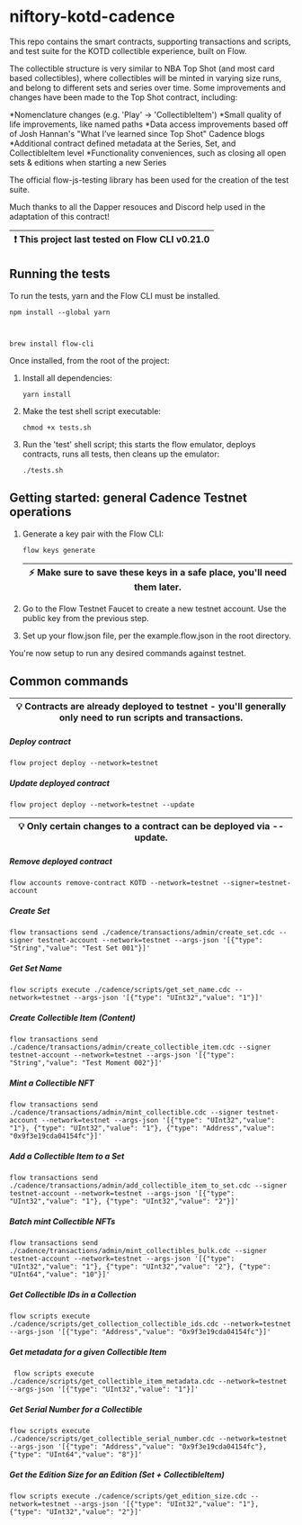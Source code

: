 # niftory-kotd-cadence

This repo contains the smart contracts, supporting transactions and scripts, and test suite for the KOTD collectible experience, built on Flow.

The collectible structure is very similar to NBA Top Shot (and most card based collectibles), where collectibles will be minted in varying size runs, and belong to different sets and series over time.  Some improvements and changes have been made to the Top Shot contract, including:

 *Nomenclature changes (e.g. 'Play' -> 'CollectibleItem')
 *Small quality of life improvements, like named paths
 *Data access improvements based off of Josh Hannan's "What I’ve learned since Top Shot" Cadence blogs
 *Additional contract defined metadata at the Series, Set, and CollectibleItem level
 *Functionality conveniences, such as closing all open sets & editions when starting a new Series

The official flow-js-testing library has been used for the creation of the test suite.

Much thanks to all the Dapper resouces and Discord help used in the adaptation of this contract!

| :exclamation:  This project last tested on Flow CLI v0.21.0 |
|--------------------------------------------------------------|

## Running the tests

To run the tests, yarn and the Flow CLI must be installed.

    
    npm install --global yarn
    
    
    
    brew install flow-cli
    


Once installed, from the root of the project:

1. Install all dependencies:

    ```
    yarn install
    ```

2. Make the test shell script executable:

    ```
    chmod +x tests.sh
    ```
    
3. Run the 'test' shell script; this starts the flow emulator, deploys contracts, runs all tests, then cleans up the emulator:
    
    ```
    ./tests.sh
    ```

## Getting started: general Cadence Testnet operations

1. Generate a key pair with the Flow CLI:
    ```
    flow keys generate
    ```

    | :zap: Make sure to save these keys in a safe place, you'll need them later. |
    |-----------------------------------------------------------------------------|

2. Go to the Flow Testnet Faucet to create a new testnet account. Use the public key from the previous step.

4. Set up your flow.json file, per the example.flow.json in the root directory.

You're now setup to run any desired commands against testnet.

## Common commands
| :bulb: Contracts are already deployed to testnet - you'll generally only need to run scripts and transactions. |
|---------------------------------------------------------------------------------------------------------------|

##### Deploy contract 
    
    flow project deploy --network=testnet

##### Update deployed contract
    flow project deploy --network=testnet --update

| :bulb: Only certain changes to a contract can be deployed via --update. |
|-------------------------------------------------------------------------|

##### Remove deployed contract
    flow accounts remove-contract KOTD --network=testnet --signer=testnet-account

##### Create Set
    flow transactions send ./cadence/transactions/admin/create_set.cdc --signer testnet-account --network=testnet --args-json '[{"type": "String","value": "Test Set 001"}]'

##### Get Set Name
    flow scripts execute ./cadence/scripts/get_set_name.cdc --network=testnet --args-json '[{"type": "UInt32","value": "1"}]'

##### Create Collectible Item (Content)
    flow transactions send ./cadence/transactions/admin/create_collectible_item.cdc --signer testnet-account --network=testnet --args-json '[{"type": "String","value": "Test Moment 002"}]'

##### Mint a Collectible NFT
    flow transactions send ./cadence/transactions/admin/mint_collectible.cdc --signer testnet-account --network=testnet --args-json '[{"type": "UInt32","value": "1"}, {"type": "UInt32","value": "1"}, {"type": "Address","value": "0x9f3e19cda04154fc"}]'

##### Add a Collectible Item to a Set
    flow transactions send ./cadence/transactions/admin/add_collectible_item_to_set.cdc --signer testnet-account --network=testnet --args-json '[{"type": "UInt32","value": "1"}, {"type": "UInt32","value": "2"}]'

##### Batch mint Collectible NFTs
    flow transactions send ./cadence/transactions/admin/mint_collectibles_bulk.cdc --signer testnet-account --network=testnet --args-json '[{"type": "UInt32","value": "1"}, {"type": "UInt32","value": "2"}, {"type": "UInt64","value": "10"}]'

##### Get Collectible IDs in a Collection
    flow scripts execute ./cadence/scripts/get_collection_collectible_ids.cdc --network=testnet --args-json '[{"type": "Address","value": "0x9f3e19cda04154fc"}]'

##### Get metadata for a given Collectible Item
     flow scripts execute ./cadence/scripts/get_collectible_item_metadata.cdc --network=testnet --args-json '[{"type": "UInt32","value": "1"}]'

##### Get Serial Number for a Collectible
    flow scripts execute ./cadence/scripts/get_collectible_serial_number.cdc --network=testnet --args-json '[{"type": "Address","value": "0x9f3e19cda04154fc"}, {"type": "UInt64","value": "8"}]'

##### Get the Edition Size for an Edition (Set + CollectibleItem)
    flow scripts execute ./cadence/scripts/get_edition_size.cdc --network=testnet --args-json '[{"type": "UInt32","value": "1"}, {"type": "UInt32","value": "2"}]'
